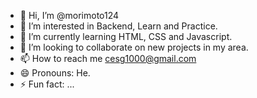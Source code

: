 - 👋 Hi, I’m @morimoto124
- 👀 I’m interested in Backend, Learn and Practice.
- 🌱 I’m currently learning HTML, CSS and Javascript.
- 💞️ I’m looking to collaborate on new projects in my area.
- 📫 How to reach me cesg1000@gmail.com
- 😄 Pronouns: He.
- ⚡ Fun fact: ...

<!---
morimoto124/morimoto124 is a ✨ special ✨ repository because its `README.md` (this file) appears on your GitHub profile.
You can click the Preview link to take a look at your changes.
--->
